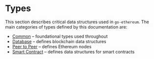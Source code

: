 # Types

This section describes critical data structures used in `go-ethereum`. The main categories of types defined by this documentation are:

* [Common](common.md) &ndash; foundational types used throughout
* [Database](database.md) &ndash; defines blockchain data structures
* [Peer to Peer](p2p.md) &ndash; defines Ethereum nodes
* [Smart Contract](smart_contract.md) &ndash; defines data structures for smart contracts



